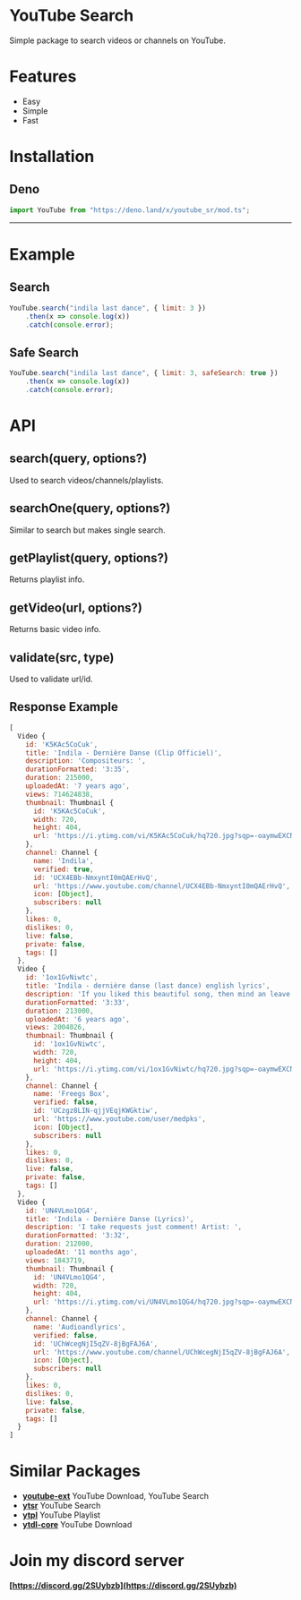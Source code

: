 # YouTube Search
Simple package to search videos or channels on YouTube.

# Features
- Easy
- Simple
- Fast

# Installation
## Deno

```js
import YouTube from "https://deno.land/x/youtube_sr/mod.ts";
```
-------------------------------------------------------------------------------------------------


# Example
## Search

```js
YouTube.search("indila last dance", { limit: 3 })
    .then(x => console.log(x))
    .catch(console.error);
```

## Safe Search

```js
YouTube.search("indila last dance", { limit: 3, safeSearch: true })
    .then(x => console.log(x))
    .catch(console.error);
```

# API
## search(query, options?)
Used to search videos/channels/playlists.

## searchOne(query, options?)
Similar to search but makes single search.

## getPlaylist(query, options?)
Returns playlist info.

## getVideo(url, options?)
Returns basic video info.

## validate(src, type)
Used to validate url/id.

## Response Example

```js
[
  Video {
    id: 'K5KAc5CoCuk',
    title: 'Indila - Dernière Danse (Clip Officiel)',
    description: 'Compositeurs: ',
    durationFormatted: '3:35',
    duration: 215000,
    uploadedAt: '7 years ago',
    views: 714624838,
    thumbnail: Thumbnail {
      id: 'K5KAc5CoCuk',
      width: 720,
      height: 404,
      url: 'https://i.ytimg.com/vi/K5KAc5CoCuk/hq720.jpg?sqp=-oaymwEXCNAFEJQDSFryq4qpAwkIARUAAIhCGAE=&rs=AOn4CLBBognlttPrCx9VCmx6P_nSW2LREw'
    },
    channel: Channel {
      name: 'Indila',
      verified: true,
      id: 'UCX4EBb-NmxyntI0mQAErHvQ',
      url: 'https://www.youtube.com/channel/UCX4EBb-NmxyntI0mQAErHvQ',
      icon: [Object],
      subscribers: null
    },
    likes: 0,
    dislikes: 0,
    live: false,
    private: false,
    tags: []
  },
  Video {
    id: '1ox1GvNiwtc',
    title: 'Indila - dernière danse (last dance) english lyrics',
    description: 'If you liked this beautiful song, then mind an leave a thumbs up, and hit "Subscribe" for more videos,and share to make our videos ...',
    durationFormatted: '3:33',
    duration: 213000,
    uploadedAt: '6 years ago',
    views: 2004026,
    thumbnail: Thumbnail {
      id: '1ox1GvNiwtc',
      width: 720,
      height: 404,
      url: 'https://i.ytimg.com/vi/1ox1GvNiwtc/hq720.jpg?sqp=-oaymwEXCNAFEJQDSFryq4qpAwkIARUAAIhCGAE=&rs=AOn4CLDVTH3SyGIvvPWm-zcDT3X1uEZ7cQ'
    },
    channel: Channel {
      name: 'Freegs Box',
      verified: false,
      id: 'UCzgz8LIN-qjjVEqjKWGktiw',
      url: 'https://www.youtube.com/user/medpks',
      icon: [Object],
      subscribers: null
    },
    likes: 0,
    dislikes: 0,
    live: false,
    private: false,
    tags: []
  },
  Video {
    id: 'UN4VLmo1QG4',
    title: 'Indila - Dernière Danse (Lyrics)',
    description: 'I take requests just comment! Artist: ',
    durationFormatted: '3:32',
    duration: 212000,
    uploadedAt: '11 months ago',
    views: 1843719,
    thumbnail: Thumbnail {
      id: 'UN4VLmo1QG4',
      width: 720,
      height: 404,
      url: 'https://i.ytimg.com/vi/UN4VLmo1QG4/hq720.jpg?sqp=-oaymwEXCNAFEJQDSFryq4qpAwkIARUAAIhCGAE=&rs=AOn4CLDCaFr-i5MJrLSlclRRKSliEJ33lw'
    },
    channel: Channel {
      name: 'Audioandlyrics',
      verified: false,
      id: 'UChWcegNjI5qZV-8jBgFAJ6A',
      url: 'https://www.youtube.com/channel/UChWcegNjI5qZV-8jBgFAJ6A',
      icon: [Object],
      subscribers: null
    },
    likes: 0,
    dislikes: 0,
    live: false,
    private: false,
    tags: []
  }
]
```

# Similar Packages
- **[youtube-ext](https://npmjs.com/package/youtube-ext)** YouTube Download, YouTube Search
- **[ytsr](https://npmjs.com/package/ytsr)** YouTube Search
- **[ytpl](https://npmjs.com/package/ytpl)** YouTube Playlist
- **[ytdl-core](https://npmjs.com/package/ytdl-core)** YouTube Download

# Join my discord server
**[https://discord.gg/2SUybzb](https://discord.gg/2SUybzb)**
